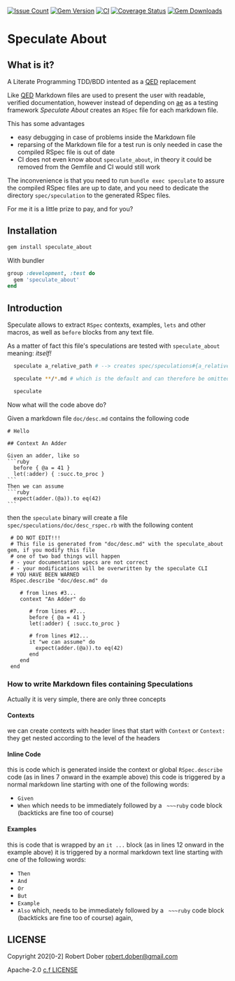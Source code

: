[![Issue Count](https://codeclimate.com/github/RobertDober/speculate_about/badges/issue_count.svg)](https://codeclimate.com/github/RobertDober/speculate_about)
[![Gem Version](https://badge.fury.io/rb/speculate_about.svg)](http://badge.fury.io/rb/speculate_about)
[![CI](https://github.com/robertdober/speculate_about/workflows/CI/badge.svg)](https://github.com/robertdober/speculate_about/actions)
[![Coverage Status](https://coveralls.io/repos/github/RobertDober/speculate_about/badge.svg?branch=master)](https://coveralls.io/github/RobertDober/speculate_about?branch=master)
[![Gem Downloads](https://img.shields.io/gem/dt/speculate_about.svg)](https://rubygems.org/gems/speculate_about)

# Speculate About


## What is it?

A Literate Programming TDD/BDD intented as a [QED](https://github.com/rubyworks/qed/) replacement

Like [QED](https://github.com/rubyworks/qed/) Markdown files are used to present the user with
readable, verified documentation, however instead of depending on [ae](https://rubygems.org/gems/ae/) as
a testing framework _Speculate About_ creates an `RSpec` file for each markdown file.

This has some advantages

  - easy debugging in case of problems inside the Markdown file
  - reparsing of the Markdown file for a test run is only needed in case the compiled RSpec file is out of date
  - CI does not even know about `speculate_about`, in theory it could be removed from the Gemfile and CI would still work


The inconvenience is that you need to run `bundle exec speculate` to assure the compiled RSpec files are up to date, and you need to dedicate
the directory `spec/speculation` to the generated RSpec files.

For me it is a little prize to pay, and for you?

## Installation

```sh
gem install speculate_about
```

With bundler

```ruby
group :development, :test do
  gem 'speculate_about'
end
```

## Introduction

Speculate allows to extract `RSpec` contexts, examples, `lets` and other macros, as well as `before`
blocks from any text file.

As a matter of fact this file's speculations are tested with `speculate_about` meaning: _itself!_

```sh
  speculate a_relative_path # --> creates spec/speculations#{a_relative_path}_spec.rb

  speculate **/*.md # which is the default and can therefore be omitted →

  speculate
```

Now what will the code above do?

Given a markdown file `doc/desc.md` contains the following code

    # Hello

    ## Context An Adder

    Given an adder, like so
    ```ruby
      before { @a = 41 }
      let(:adder) { :succ.to_proc }
    ```
    Then we can assume
    ```ruby
      expect(adder.(@a)).to eq(42)
    ```

then the `speculate` binary will create a file `spec/speculations/doc/desc_rspec.rb` with the following content

     # DO NOT EDIT!!!
     # This file is generated from "doc/desc.md" with the speculate_about gem, if you modify this file
     # one of two bad things will happen
     # - your documentation specs are not correct
     # - your modifications will be overwritten by the speculate CLI
     # YOU HAVE BEEN WARNED
     RSpec.describe "doc/desc.md" do

        # from lines #3...
        context "An Adder" do

           # from lines #7...
           before { @a = 41 }
           let(:adder) { :succ.to_proc }

           # from lines #12...
           it "we can assume" do
             expect(adder.(@a)).to eq(42)
           end
        end
     end

### How to write Markdown files containing Speculations

Actually it is very simple, there are only three concepts

#### Contexts

we can create contexts with header lines that start with `Context` or  `Context:` they get nested according to the level of the headers

#### Inline Code

this is code which is generated inside the context or global `RSpec.describe` code (as in lines 7 onward in the example above) this code
is triggered by a normal markdown line starting with one of the following words:
- `Given`
- `When`
which needs to be immediately followed by a ` ~~~ruby` code block (backticks are fine too of course)

#### Examples

this is code that is wrapped by an `it ...`  block (as in lines 12 onward in the example above)
it is triggered by a normal markdown text line starting with one of the following words:

- `Then`
- `And`
- `Or`
- `But`
- `Example`
- `Also`
which, needs to be immediately followed by a ` ~~~ruby` code block (backticks are fine too of course) again,

## LICENSE

Copyright 202[0-2] Robert Dober robert.dober@gmail.com

Apache-2.0 [c.f LICENSE](LICENSE)
<!-- SPDX-License-Identifier: Apache-2.0 -->
